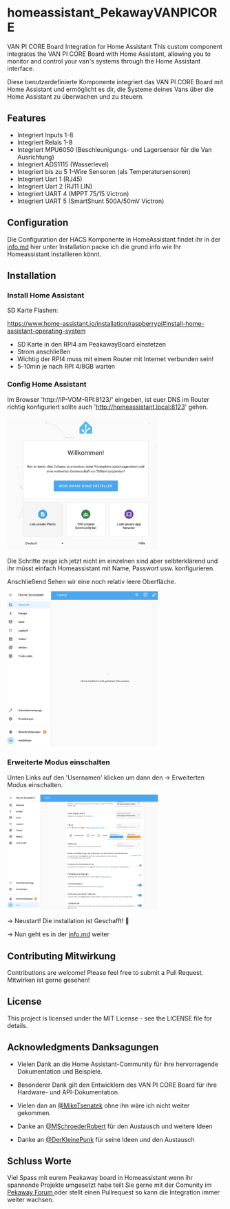 # homeassistant_PekawayVANPICORE
VAN PI CORE Board Integration for Home Assistant
This custom component integrates the VAN PI CORE Board with Home Assistant, allowing you to monitor and control your van's systems through the Home Assistant interface.

Diese benutzerdefinierte Komponente integriert das VAN PI CORE Board mit Home Assistant und ermöglicht es dir, die Systeme deines Vans über die Home Assistant zu überwachen und zu steuern.

## Features

- Integriert Inputs 1-8
- Integriert Relais 1-8
- Integriert MPU6050 (Beschleunigungs- und Lagersensor für die Van Ausrichtung)
- Integriert ADS1115 (Wasserlevel)
- Integriert bis zu 5 1-Wire Sensoren (als Temperatursensoren)
- Integriert Uart 1 (RJ45)
- Integriert Uart 2 (RJ11 LIN)
- Integriert UART 4 (MPPT 75/15 Victron)
- Integriert UART 5 (SmartShunt 500A/50mV Victron)


## Configuration

Die Configuration der HACS Komponente in HomeAssistant findet ihr in der [info.md](./info.md) hier unter Installation packe ich die grund info wie Ihr Homeassistant installieren könnt.


## Installation


### Install Home Assistant ### 

SD Karte Flashen:

https://www.home-assistant.io/installation/raspberrypi#install-home-assistant-operating-system

- SD Karte in den RPI4 am PeakawayBoard einstetzen
- Strom anschließen
- Wichtig der RPI4 muss mit einem Router mit Internet verbunden sein!
- 5-10min je nach RPI 4/8GB warten

### Config Home Assistant ### 

Im Browser 'http://IP-VOM-RPI:8123/' eingeben, ist euer DNS im Router richtig konfiguriert sollte auch 'http://homeassistant.local:8123' gehen.

<img width="350" alt="Konfig Fenster Homeassistant" src="assets/377777963-13886d0d-30d3-4d62-821f-5db632fde90d.png">

Die Schritte zeige ich jetzt nicht im einzelnen sind aber selbterklärend und ihr müsst einfach Homeassistant mit Name, Passwort usw. konfigurieren.

Anschließend Sehen wir eine noch relativ leere Oberfläche.

<img width="350" alt="Erster Start Homeassistant" src="assets/377779266-6ce55e0e-9ff7-4df2-9c88-53bf6e7bb89c.png">


### Erweiterte Modus einschalten

Unten Links auf den 'Usernamen' klicken um dann den -> Erweiterten Modus einschalten.

<img width="350" alt="Erweiterter Modus" src="assets/377796060-22ff2178-28d7-4c6b-86b3-a63f1ed0face.png">


-> Neustart! Die installation ist Geschafft! 🥳

-> Nun geht es in der [info.md](./info.md) weiter


## Contributing Mitwirkung

Contributions are welcome! Please feel free to submit a Pull Request.
Mitwirken ist gerne gesehen!

## License

This project is licensed under the MIT License - see the LICENSE file for details.

## Acknowledgments Danksagungen

- Vielen Dank an die Home Assistant-Community für ihre hervorragende Dokumentation und Beispiele.

- Besonderer Dank gilt den Entwicklern des VAN PI CORE Board für ihre Hardware- und API-Dokumentation.

- Vielen dan an [@MikeTsenatek](https://github.com/MikeTsenatek) ohne ihn wäre ich nicht weiter gekommen. 

- Danke an [@MSchroederRobert](https://github.com/schroeder-robert) für den Austausch und weitere Ideen

- Danke an [@DerKleinePunk](https://github.com/DerKleinePunk) für seine Ideen und den Austausch

## Schluss Worte
Viel Spass mit eurem Peakaway board in Homeassistant wenn ihr spannende Projekte umgesetzt habe teilt Sie gerne mit der Comunity im [Pekaway Forum ](https://forum.pekaway.de) oder stellt einen Pullrequest so kann die Integration immer weiter wachsen.
